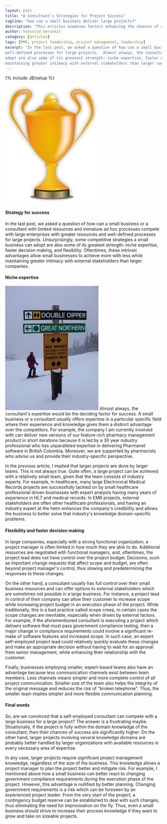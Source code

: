 ```yaml
---
layout: post
title: "A Consultant's Strategies for Project Success"
tagline: "how can a small business deliver large projects?"
description: "This articles examines factors enhancing the chances of a small business or a consultant to successfully deliver large projects."
author: Vsevolod Geraskin
category: [articles]
tags: [PMP, project leadership, project management, leadership]
excerpt: "In the last post, we asked a question of how can a small business or a consultant with limited resources and immature ad hoc processes compete with large enterprises with greater resources and
well-defined processes for large projects.  Almost always, the consultant's expertise would be the deciding factor for success.  Thus, unsurprisingly, some competitive strategies a small business can
adopt are also some of its greatest strength: niche expertise, faster decision making, and flexibility.  Oftentimes, these intrinsic advantages allow small businesses to achieve more with less while
maintaining greater intimacy with external stakeholders than larger companies."
---
```

{% include JB/setup %}

<img class="float-left" width="300pt" src="/assets/post_images/success1.png" alt="Cup" />

#### Strategy for success
In the last post, we asked a question of how can a small business or a consultant with limited resources and immature ad hoc processes compete with large enterprises with greater resources and
well-defined processes for large projects.   Unsurprisingly, some competitive strategies a small business can adopt are also some of its greatest strength: niche expertise, faster decision making, and
flexibility.  Oftentimes, these intrinsic advantages allow small businesses to achieve more with less while maintaining greater intimacy with external stakeholders than larger companies.

#### Niche expertise
<img class="float-right" width="300pt" src="/assets/post_images/success2.jpg" alt="Expert Trail" />
Almost always, the consultant's expertise would be the deciding factor for success.  A small business or a consultant usually offers expertise in a particular specific field where their experience and
knowledge gives them a distinct advantage over the competitors.  For example, the company I am currently involved with can deliver new versions of our feature-rich pharmacy management product in short
iterations because it is led by a 30 year industry professional who has unparalleled expertise in delivering Pharmanet software in British Columbia.  Moreover, we are supported by pharmacists who advise
us and provide their industry-specific perspective.

In the previous article, I implied that larger projects are done by larger teams.  This is not always true.  Quite often, a large project can be achieved with a relatively small team,
given that the team consists of industry experts.  For example, in healthcare, many large Electronical Medical Records projects are successfully tackled on by small healthcare professional driven
businesses with expert analysts having many years of experience in HL7 and medical records.  In EMR projects, external stakeholders are often other healthcare professionals, and having an industry
expert at the helm enhances the company's credibility and allows the business to better solve that industry's knowledge domain-specific problems.

#### Flexibility and faster decision making
In large companies, especially with a strong functional organization, a project manager is often limited in how much they are able to do.  Additional resources are negotiated with functional managers,
and, oftentimes, the project lead does not have control over the project budget.  Decisions, such as important change requests that affect scope and budget, are often beyond project manager's
control, thus slowing and predetermining the responses to these changes.

On the other hand, a consultant usually has full control over their small business resources and can offer options to external stakeholders which are sometimes not possible in a large business.  For instance, 
a project lead in control of their company can allow their customer to increase scope while increasing project budget in an execution phase of the project.  While traditionally, this is a bad practice called
scope creep, in certain cases the scope changes are inevitable, especially when driven by external factors.  For example, if the aforementioned consultant is executing a project which delivers software
that must pass government compliance testing, then a major change in compliance requirements could involve a significant re-make of software features and increased scope.  In such case, an expert
self-employed project lead could relatively quickly evaluate these changes and make an appropriate decision without having to wait for an approval from senior management, while enhancing their relationship
with the customer.

Finally, businesses employing smaller, expert-based teams also have an advantage because less communication channels exist between team members.  Less channels means simpler and more complete
control of all project communication.  Smaller size of the team also helps the integrity of the original message and reduces the risk of "broken telephone".  Thus, the smaller team implies simpler and 
more flexible communication planning.

#### Final words
So, are we convinced that a self-employed consultant can compete with a large business for a large project?  The answer is a frustrating maybe.  Situationally, if the project is fully within the domain
knowledge of the consultant, then their chances of success are significantly higher.  On the other hand, larger projects involving several knowledge domains are probably better handled by larger
organizations with available resources in every necessary area of expertise. 

In any case, larger projects require significant project management knowledge, regardless of the size of the business.  This knowledge allows a project manager to plan the project better and mitigate risk.
For example, I mentioned above how a small business can better react to changing government compliance requirements during the execution phase of the project.  However, this advantage is nullified by
better planning.  Changing government requirements is a risk which can be foreseen by an experienced project leader.  From the very start of the project, a contingency budget reserve can be established
to deal with such changes, thus eliminating the need for improvisation on the fly.  Thus, even a small business should strive to increase their process knowledge if they want to grow and take on sizeable
projects.
 



 













 




      



  










